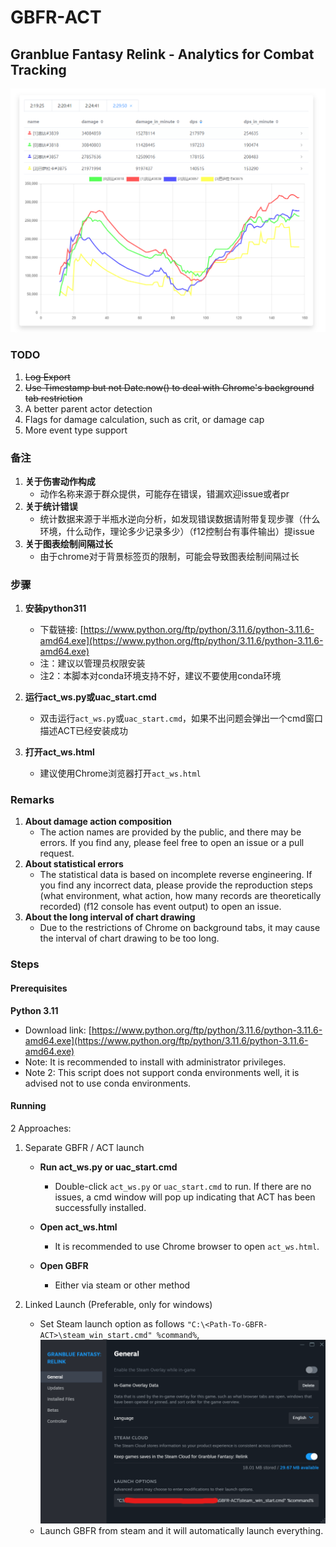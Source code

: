 # GBFR-ACT
## Granblue Fantasy Relink - Analytics for Combat Tracking

![img](./img/demo.png)

### TODO
1. ~~Log Export~~
2. ~~Use Timestamp but not Date.now() to deal with Chrome's background tab restriction~~
3. A better parent actor detection
4. Flags for damage calculation, such as crit, or damage cap
5. More event type support


### 备注
1. **关于伤害动作构成**
   - 动作名称来源于群众提供，可能存在错误，错漏欢迎issue或者pr
2. **关于统计错误**
   - 统计数据来源于半瓶水逆向分析，如发现错误数据请附带复现步骤（什么环境，什么动作，理论多少记录多少）（f12控制台有事件输出）提issue
3. **关于图表绘制间隔过长**
   - 由于chrome对于背景标签页的限制，可能会导致图表绘制间隔过长

### 步骤

1. **安装python311**
   - 下载链接: [https://www.python.org/ftp/python/3.11.6/python-3.11.6-amd64.exe](https://www.python.org/ftp/python/3.11.6/python-3.11.6-amd64.exe)
   - 注：建议以管理员权限安装
   - 注2：本脚本对conda环境支持不好，建议不要使用conda环境

2. **运行act_ws.py或uac_start.cmd**
   - 双击运行`act_ws.py`或`uac_start.cmd`，如果不出问题会弹出一个cmd窗口描述ACT已经安装成功

3. **打开act_ws.html**
   - 建议使用Chrome浏览器打开`act_ws.html`


### Remarks
1. **About damage action composition**
   - The action names are provided by the public, and there may be errors. If you find any, please feel free to open an issue or a pull request.
2. **About statistical errors**
   - The statistical data is based on incomplete reverse engineering. If you find any incorrect data, please provide the reproduction steps (what environment, what action, how many records are theoretically recorded) (f12 console has event output) to open an issue.
3. **About the long interval of chart drawing**
   - Due to the restrictions of Chrome on background tabs, it may cause the interval of chart drawing to be too long.

### Steps

#### Prerequisites
**Python 3.11**
   - Download link: [https://www.python.org/ftp/python/3.11.6/python-3.11.6-amd64.exe](https://www.python.org/ftp/python/3.11.6/python-3.11.6-amd64.exe)
   - Note: It is recommended to install with administrator privileges.
   - Note 2: This script does not support conda environments well, it is advised not to use conda environments.

#### Running
2 Approaches:

1. Separate GBFR / ACT launch
   - **Run act_ws.py or uac_start.cmd**
      - Double-click `act_ws.py` or `uac_start.cmd` to run. If there are no issues, a cmd window will pop up indicating that ACT has been successfully installed.

   - **Open act_ws.html**
      - It is recommended to use Chrome browser to open `act_ws.html`.
   
   - **Open GBFR**
      - Either via steam or other method

2. Linked Launch (Preferable, only for windows)
    - Set Steam launch option as follows `"C:\<Path-To-GBFR-ACT>\steam_win_start.cmd" %command%`, ![img](./img/steam_launch.png)
    - Launch GBFR from steam and it will automatically launch everything.

